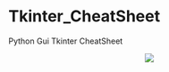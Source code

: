 # Tkinter_CheatSheet
Python Gui Tkinter CheatSheet 

<p align="center">
  <img src="https://user-images.githubusercontent.com/52040368/158874968-8e6860ee-518f-49a8-9eaf-634ca971eba1.jpg" />
</p>

